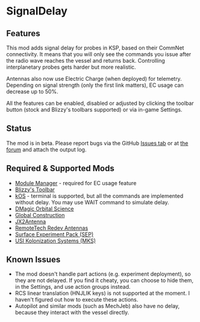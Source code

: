 # SignalDelay

## Features

This mod adds signal delay for probes in KSP, based on their CommNet connectivity. It means that you will only see the commands you issue after the radio wave reaches the vessel and returns back. Controlling interplanetary probes gets harder but more realistic.

Antennas also now use Electric Charge (when deployed) for telemetry. Depending on signal strength (only the first link matters), EC usage can decrease up to 50%.

All the features can be enabled, disabled or adjusted by clicking the toolbar button (stock and Blizzy's toolbars supported) or via in-game Settings.

## Status

The mod is in beta. Please report bugs via the GitHub [Issues tab](https://github.com/GarwelGarwel/SignalDelay/issues) or at [the forum](https://forum.kerbalspaceprogram.com/index.php?/topic/166584-13x-signal-delay-011-2017-10-24/) and attach the output log.

## Required & Supported Mods

- [Module Manager](https://github.com/sarbian/ModuleManager) - required for EC usage feature
- [Blizzy's Toolbar](https://forum.kerbalspaceprogram.com/index.php?/topic/161857-13-*)
- [kOS](https://github.com/KSP-KOS/KOS) - terminal is supported, but all the commands are implemented without delay. You may use WAIT command to simulate delay.
- [DMagic Orbital Science](https://github.com/DMagic1/Orbital-Science)
- [Global Construction](https://forum.kerbalspaceprogram.com/index.php?/topic/154167-145-global-construction/)
- [JX2Antenna](https://github.com/KSPSnark/JX2Antenna)
- [RemoteTech Redev Antennas](https://forum.kerbalspaceprogram.com/index.php?/topic/139167-144-remotetech-v1812-2018-07-17/)
- [Surface Experiment Pack (SEP)](https://github.com/CobaltWolf/Surface-Experiment-Pack)
- [USI Kolonization Systems (MKS)](https://github.com/UmbraSpaceIndustries/MKS)

## Known Issues

- The mod doesn't handle part actions (e.g. experiment deployment), so they are not delayed. If you find it cheaty, you can choose to hide them, in the Settings, and use action groups instead.
- RCS linear translation (HNJLIK keys) is not supported at the moment. I haven't figured out how to execute these actions.
- Autopilot and similar mods (such as MechJeb) also have no delay, because they interact with the vessel directly.
